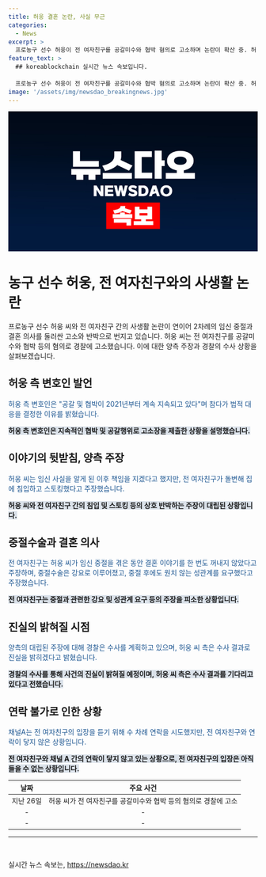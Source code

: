 ```yaml
---
title: 허웅 결혼 논란, 사실 무근
categories:
  - News
excerpt: >
  프로농구 선수 허웅이 전 여자친구를 공갈미수와 협박 혐의로 고소하며 논란이 확산 중. 허 씨 측은 임신 사실을 알 때 책임지겠다고 했지만 전 여자친구는 강요로 임신중절했다 주장하며 반박. 허 씨 측은 주장을 부인하고 경찰은 수사 중.
feature_text: >
  ## koreablockchain 실시간 뉴스 속보입니다.

  프로농구 선수 허웅이 전 여자친구를 공갈미수와 협박 혐의로 고소하며 논란이 확산 중. 허 씨 측은 임신 사실을 알 때 책임지겠다고 했지만 전 여자친구는 강요로 임신중절했다 주장하며 반박. 허 씨 측은 주장을 부인하고 경찰은 수사 중.
image: '/assets/img/newsdao_breakingnews.jpg'
---
```


<p><img src="/assets/img/newsdao_breakingnews.jpg" alt="koreablockchain 속보" /></p>

<h1>농구 선수 허웅, 전 여자친구와의 사생활 논란</h1>

<p data-ke-size="size16">프로농구 선수 허웅 씨와 전 여자친구 간의 사생활 논란이 연이어 2차례의 임신 중절과 결혼 의사를 둘러싼 고소와 반박으로 번지고 있습니다. 허웅 씨는 전 여자친구를 공갈미수와 협박 등의 혐의로 경찰에 고소했습니다. 이에 대한 양측 주장과 경찰의 수사 상황을 살펴보겠습니다.</p>

<h2 data-ke-size="size26">허웅 측 변호인 발언</h2>

<p><span style="color: #1a5490;">허웅 측 변호인은 "공갈 및 협박이 2021년부터 계속 지속되고 있다"며 참다가 법적 대응을 결정한 이유를 밝혔습니다.</span></p>

<p><b><span style="background-color: #21538527;">허웅 측 변호인은 지속적인 협박 및 공갈행위로 고소장을 제출한 상황을 설명했습니다.</span></b></p>

<h2 data-ke-size="size26">이야기의 뒷받침, 양측 주장</h2>

<p><span style="color: #1a5490;">허웅 씨는 임신 사실을 알게 된 이후 책임을 지겠다고 했지만, 전 여자친구가 돌변해 집에 침입하고 스토킹했다고 주장했습니다.</span></p>

<p><b><span style="background-color: #21538527;">허웅 씨와 전 여자친구 간의 침입 및 스토킹 등의 상호 반박하는 주장이 대립된 상황입니다.</span></b></p>

<h2 data-ke-size="size26">중절수술과 결혼 의사</h2>

<p><span style="color: #1a5490;">전 여자친구는 허웅 씨가 임신 중절을 겪은 동안 결혼 이야기를 한 번도 꺼내지 않았다고 주장하며, 중절수술은 강요로 이루어졌고, 중절 후에도 원치 않는 성관계를 요구했다고 주장했습니다.</span></p>

<p><b><span style="background-color: #21538527;">전 여자친구는 중절과 관련한 강요 및 성관계 요구 등의 주장을 피소한 상황입니다.</span></b></p>

<h2 data-ke-size="size26">진실의 밝혀질 시점</h2>

<p><span style="color: #1a5490;">양측의 대립된 주장에 대해 경찰은 수사를 계획하고 있으며, 허웅 씨 측은 수사 결과로 진실을 밝히겠다고 밝혔습니다.</span></p>

<p><b><span style="background-color: #21538527;">경찰의 수사를 통해 사건의 진실이 밝혀질 예정이며, 허웅 씨 측은 수사 결과를 기다리고 있다고 전했습니다.</span></b></p>

<h2 data-ke-size="size26">연락 불가로 인한 상황</h2>

<p><span style="color: #1a5490;">채널A는 전 여자친구의 입장을 듣기 위해 수 차례 연락을 시도했지만, 전 여자친구와 연락이 닿지 않은 상황입니다.</span></p>

<p><b><span style="background-color: #21538527;">전 여자친구와 채널 A 간의 연락이 닿지 않고 있는 상황으로, 전 여자친구의 입장은 아직 들을 수 없는 상황입니다.</span></b></p>

<table>
    <thead>
        <tr>
            <th style="text-align: center;">날짜</th>
            <th style="text-align: center;">주요 사건</th>
        </tr>
    </thead>
    <tbody>
        <tr>
            <td style="text-align: center;">지난 26일</td>
            <td style="text-align: center;">허웅 씨가 전 여자친구를 공갈미수와 협박 등의 혐의로 경찰에 고소</td>
        </tr>
        <tr>
            <td style="text-align: center;">-</td>
            <td style="text-align: center;">-</td>
        </tr>
        <tr>
            <td style="text-align: center;">-</td>
            <td style="text-align: center;">-</td>
        </tr>
    </tbody>
</table>

<hr>

<p data-ke-size="size16">&nbsp;</p>
실시간 뉴스 속보는, <a href="https://newsdao.kr" rel="dofollow">https://newsdao.kr</a>


